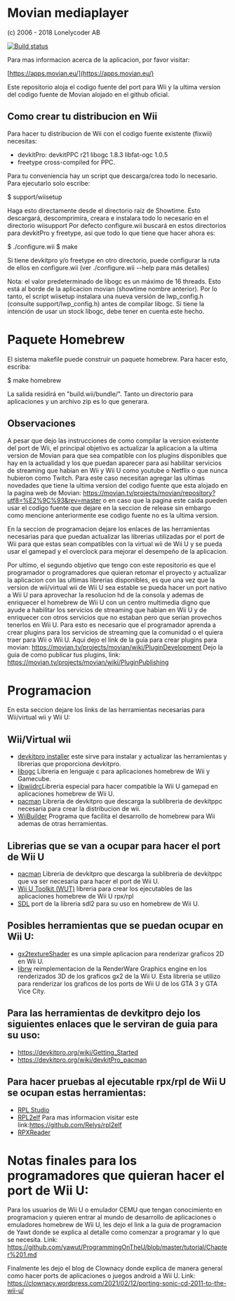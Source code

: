 Movian mediaplayer
==================

(c) 2006 - 2018 Lonelycoder AB

[![Build status](https://doozer.io/badge/andoma/movian/buildstatus/master)](https://apps.movian.eu/)

Para mas informacion acerca de la aplicacion, por favor visitar:

[https://apps.movian.eu/](https://apps.movian.eu/)

Este repositorio aloja el codigo fuente del port para Wii y la ultima version del codigo fuente de Movian alojado en el github oficial.

## Como crear tu distribucion en Wii

Para hacer tu distribucion de Wii con el codigo fuente existente (fixwii) necesitas:

- devkitPro:
    devkitPPC r21
    libogc 1.8.3
    libfat-ogc 1.0.5
- freetype cross-compiled for PPC.

Para tu conveniencia hay un script que descarga/crea todo lo necesario. Para ejecutarlo solo escribe:

$ support/wiisetup

Haga esto directamente desde el directorio raíz de Showtime. Esto descargará, descomprimira, creara e instalara todo lo necesario en el directorio wiisupport
Por defecto configure.wii buscará en estos directorios para devkitPro y freetype, así que todo lo que tiene que hacer ahora es: 

$ ./configure.wii
$ make

Si tiene devkitpro y/o freetype en otro directorio, puede configurar la ruta de ellos en configure.wii (ver ./configure.wii --help para más detalles)

Nota: el valor predeterminado de libogc es un máximo de 16 threads. Esto está al borde de la aplicacion movian (showtime nombre anterior). Por lo tanto, el script wiisetup instalara una nueva versión de lwp_config.h (consulte support/lwp_config.h) antes de compilar libogc. Si tiene la intención de usar un stock libogc, debe tener en cuenta este hecho.

# Paquete Homebrew

El sistema makefile puede construir un paquete homebrew. Para hacer esto, escriba:

$ make homebrew

La salida residirá en "build.wii/bundle/". Tanto un directorio para aplicaciones
y un archivo zip es lo que generara.

## Observaciones

A pesar que dejo las instrucciones de como compilar la version existente del port de Wii, el principal objetivo es actualizar la aplicacion a la ultima version de Movian para que sea compatible con los plugins disponibles que hay en la actualidad y los que puedan aparecer para asi habilitar servicios de streaming que habian en Wii y Wii U como youtube o Netflix o que nunca hubieron como Twitch. Para este caso necesitan agregar las ultimas novedades que tiene la ultima version del codigo fuente que esta alojado en la pagina web de Movian: https://movian.tv/projects/movian/repository?utf8=%E2%9C%93&rev=master o en caso que la pagina este caida pueden usar el codigo fuente que dejare en la seccion de release sin embargo como mencione anteriormente ese codigo fuente no es la ultima version.

En la seccion de programacion dejare los enlaces de las herramientas necesarias para que puedan actualizar las librerias utilizadas por el port de Wii para que estas sean compatibles con la virtual wii de Wii U y se pueda usar el gamepad y el overclock para mejorar el desempeño de la aplicacion.

Por ultimo, el segundo objetivo que tengo con este repositorio es que el programador o programadores que quieran retomar el proyecto y actualizar la aplicacion con las ultimas librerias disponibles, es que una vez que la version de wii/virtual wii de Wii U sea estable se pueda hacer un port nativo a Wii U para aprovechar la resolucion hd de la consola y ademas de enriquecer el homebrew de Wii U con un centro multimedia digno que ayude a habilitar los servicios de streaming que habian en Wii U y de enriquecer con otros servicios que no estaban pero que serian provechos tenerlos en Wii U. Para esto es necesario que el programador aprenda a crear plugins para los servicios de streaming que la comunidad o el quiera traer para Wii o Wii U. Aqui dejo el link de la guia para crear plugins para movian: https://movian.tv/projects/movian/wiki/PluginDevelopment 
Dejo la guia de como publicar tus plugins, link: https://movian.tv/projects/movian/wiki/PluginPublishing 

# Programacion

En esta seccion dejare los links de las herramientas necesarias para Wii/virtual wii y Wii U:

## Wii/Virtual wii

- [devkitpro installer](https://github.com/devkitPro/installer/releases) este sirve para instalar y actualizar las herramientas y librerias que proporciona devkitpro.
- [libogc](https://github.com/devkitPro/libogc/releases) Libreria en lenguaje c para aplicaciones homebrew de Wii y Gamecube.
- [libwiidrc](https://github.com/FIX94/libwiidrc/releases)Libreria especial para hacer compatible la Wii U gamepad en aplicaciones homebrew de Wii U.
- [pacman](https://github.com/devkitPro/pacman/releases) Libreria de devkitpro que descarga la sublibreria de devkitppc necesaria para crear la distribucion de wii.
- [WiiBuilder](https://wiibrew.org/wiki/WiiBuilder) Programa que facilita el desarrollo de homebrew para Wii ademas de otras herramientas.

## Librerias que se van a ocupar para hacer el port de Wii U
- [pacman](https://github.com/devkitPro/pacman/releases) Libreria de devkitpro que descarga la sublibreria de devkitppc que va ser necesaria para hacer el port de 
Wii U.
- [Wii U Toolkit (WUT)](https://github.com/devkitPro/wut/releases) libreria para crear los ejecutables de las aplicaciones homebrew de Wii U rpx/rpl
- [SDL](https://github.com/devkitPro/SDL) port de la libreria sdl2 para su uso en homebrew de Wii U.

## Posibles herramientas que se puedan ocupar en Wii U:
- [gx2textureShader](https://github.com/rw-r-r-0644/gx2textureShader) es una simple aplicacion para renderizar graficos 2D en Wii U.
- [librw](https://github.com/GaryOderNichts/librw) reimplementacion de la RenderWare Graphics engine en los renderizados 3D de los graficos gx2 de la Wii U. Esta libreria se utilizo para renderizar los graficos de los ports de Wii U de los GTA 3 y GTA Vice City.

## Para las herramientas de devkitpro dejo los siguientes enlaces que le serviran de guia para su uso: 
- https://devkitpro.org/wiki/Getting_Started
- https://devkitpro.org/wiki/devkitPro_pacman

## Para hacer pruebas al ejecutable rpx/rpl de Wii U se ocupan estas herramientas:
- [RPL Studio](https://github.com/BullyWiiPlaza/RPL-Studio)
- [RPL2elf](https://gbatemp.net/threads/tutorial-how-to-decompress-and-repack-rpx-rpl-files.399934/) Para mas informacion visitar este link:https://github.com/Relys/rpl2elf
- [RPXReader](https://github.com/phacoxcll/RPXReader)

# Notas finales para los programadores que quieran hacer el port de Wii U:
Para los usuarios de Wii U o emulador CEMU que tengan conocimiento en programacion y quieren entrar al mundo de desarrollo de aplicaciones o emuladores homebrew de Wii U, les dejo el link a la guia de programacion de Yawt donde se explica al detalle como comenzar a programar y lo que se necesita. 
Link: https://github.com/yawut/ProgrammingOnTheU/blob/master/tutorial/Chapter%201.md 

Finalmente  les dejo el blog de Clownacy donde explica de manera general como hacer ports de aplicaciones o juegos android a Wii U. Link: https://clownacy.wordpress.com/2021/02/12/porting-sonic-cd-2011-to-the-wii-u/
